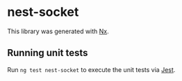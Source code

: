 # nest-socket

This library was generated with [Nx](https://nx.dev).

## Running unit tests

Run `ng test nest-socket` to execute the unit tests via [Jest](https://jestjs.io).
